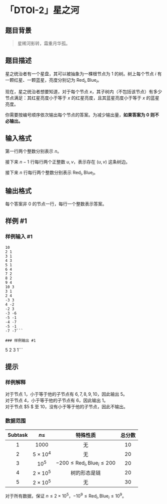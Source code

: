 # 「DTOI-2」星之河

## 题目背景

> 星稀河影转，霜重月华孤。


## 题目描述

星之统治者有一个星盘，其可以被抽象为一棵根节点为 $1$ 的树。树上每个节点 $i$ 有一颗红星、一颗蓝星，亮度分别记为 $\text{Red}_i,\text{Blue}_i$。

现在，星之统治者想要知道，对于每个节点 $x$，其子树内（不包括该节点）有多少节点满足：其红星亮度小于等于 $x$ 的红星亮度，且其蓝星亮度小于等于 $x$ 的蓝星亮度。

你需要按编号顺序依次输出每个节点的答案。为减少输出量，**如果答案为 $0$ 则不必输出。**


## 输入格式

第一行两个整数分别表示 $n$。

接下来 $n-1$ 行每行两个正整数 $u,v$，表示存在 $(u,v)$ 这条树边。

接下来 $n$ 行每行两个整数分别表示 $\text{Red}_i, \text{Blue}_i$。

## 输出格式

每个答案非 $0$ 的节点一行，每行一个整数表示答案。

## 样例 #1

### 样例输入 #1
```
10
2 1
3 1
4 3
5 1
6 4
7 2
8 2
9 4
10 3
3 1
2 4
-3 3
4 -2
-2 3
-3 -6
-5 -1
-4 -7
-5 -1
-7 -7```

### 样例输出 #1

```
5
2
3
1```

## 提示

### 样例解释

对于节点 $1$，小于等于他的子节点有 $6,7,8,9,10$，因此输出 $5$。  
对于节点 $4$，小于等于他的子节点有 $6$，因此输出 $1$。  
对于节点 $5 $ 至 $10$，没有小于等于他的子节点，因此不输出。

### 数据范围

| $\textbf{Subtask}$| $n\le$ | 特殊性质 | 总分数 |
| :-----------: | :-----------: | :-----------: | :-----------: |
| $1$ | $1000$ | 无 | $10$ |
| $2$ | $5\times 10^4$ | 无 | $20$ ||
| $3$ | $10^5$ | $-200\le \text{Red}_i, \text{Blue}_i \le 200$ | $20$ |
| $4$ | $2\times 10^5$ | 树的形态是链 | $20$ |
| $5$ | $2\times 10^5$ | 无 | $30$ |

对于所有数据，保证 $n \le 2\times 10^5$，$-10^9 \le \text{Red}_i, \text{Blue}_i \le 10^9$。


